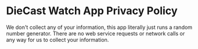 # DieCast Watch App Privacy Policy
We don't collect any of your information, this app literally just runs a random number generator.  There are no web service requests or network calls or any way for us to collect your information.
